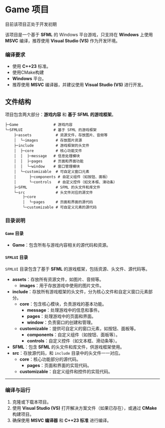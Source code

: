 # Game 项目

目前该项目正处于开发初期

该项目是一个基于 **SFML** 的 Windows 平台游戏，只支持在 **Windows** 上使用 **MSVC** 编译，推荐使用 **Visual Studio (VS)** 作为开发环境。

### 编译要求

- 使用 **C++23** 标准。
- 使用CMake构建
- **Windows** 平台。
- 推荐使用 **MSVC** 编译器，并建议使用 **Visual Studio (VS)** 进行开发。

## 文件结构

项目包含两大部分：**游戏内容** 和 **基于 SFML 的游戏框架**。

```目录
├─Game                # 游戏内容
└─SFMLUI              # 基于 SFML 的游戏框架
    ├─assets           # 资源文件，存放图片、音频等
    │  └─images        # 存放图片资源
    ├─include          # 游戏框架的头文件
    │  ├─core          # 核心功能文件
    │  │  ├─message   # 信息处理模块
    │  │  ├─pages     # 页面和界面功能
    │  │  └─window    # 窗口管理模块
    │  └─customizable  # 可自定义窗口元素
    │      ├─components # 自定义组件（如按钮、面板）
    │      └─controls   # 自定义控件（如文本框、滑动条）
    ├─SFML             # SFML 的头文件和库文件
    └─src              # 头文件对应的源文件
        ├─core
        │  └─pages     # 页面和界面的源代码
        └─customizable # 可自定义元素的源代码
```

### 目录说明

#### `Game` 目录

- **Game**：包含所有与游戏内容相关的源代码和资源。

#### `SFMLUI` 目录

`SFMLUI` 目录包含了基于 **SFML** 的游戏框架，包括资源、头文件、源代码等。

- **assets**：存放所有资源文件，如图片、音频等。
  - **images**：用于存放游戏中使用的图片文件。
- **include**：存放所有游戏框架的头文件，分为核心文件和自定义窗口元素部分。
  - **core**：包含核心模块，负责游戏的基本功能。
    - **message**：处理游戏中的信息和事件。
    - **pages**：处理游戏中的页面和界面。
    - **window**：负责窗口的创建和管理。
  - **customizable**：提供可自定义的窗口元素，如按钮、面板等。
    - **components**：自定义组件（如按钮、面板等）。
    - **controls**：自定义控件（如文本框、滑动条等）。
- **SFML**：包含 **SFML** 的头文件和库文件，供游戏框架使用。
- **src**：存放源代码，和 `include` 目录中的头文件一一对应。
  - **core**：核心功能部分的源代码。
    - **pages**：页面和界面的实现代码。
  - **customizable**：自定义组件和控件的实现代码。

------

### 编译与运行

1. 克隆或下载本项目。
2. 使用 **Visual Studio (VS)** 打开解决方案文件（如果已存在），或通过 **CMake** 构建项目。
3. 确保使用 **MSVC 编译器** 和 **C++23 标准** 进行编译。
